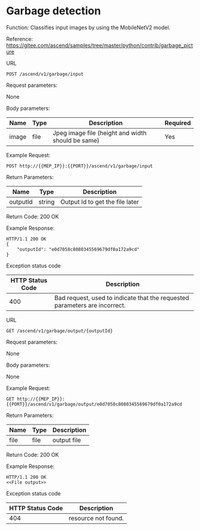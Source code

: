 Garbage detection
==============
Function: Classifies input images by using the MobileNetV2 model.

Reference: https://gitee.com/ascend/samples/tree/master/python/contrib/garbage_picture

URL
```
POST /ascend/v1/garbage/input
```

Request parameters:

None

Body parameters:

| Name          | Type                        | Description              | Required      |
| ------------- | --------------------------- | ------------------------ | ------------- |
| image    | file                      | Jpeg image file (height and width should be same)| Yes |

Example Request:

```
POST http://{{MEP_IP}}:{{PORT}}/ascend/v1/garbage/input
```

Return Parameters:

| Name          | Type                        | Description              |
| ------------- | --------------------------- | ------------------------ |
| outputId     | string                     | Output Id to get the file later                  |

Return Code: 200 OK

Example Response:
```
HTTP/1.1 200 OK
{
    "outputId": "e0d7058c8080345569679df0a172a9cd"
}
```

Exception status code

| HTTP Status Code | Description |
| --- | --- |
| 400  | Bad request, used to indicate that the requested parameters are incorrect. |

URL

```
GET /ascend/v1/garbage/output/{outputId}
```

Request parameters:

None

Body parameters:

None

Example Request:

```
GET http://{{MEP_IP}}:{{PORT}}/ascend/v1/garbage/output/e0d7058c8080345569679df0a172a9cd
```

Return Parameters:

| Name          | Type                        | Description              |
| ------------- | --------------------------- | ------------------------ |
| file     | file                     | output file                |

Return Code: 200 OK

Example Response:
```
HTTP/1.1 200 OK
<<File output>>
```
Exception status code

| HTTP Status Code | Description |
| --- | --- |
| 404  | resource not found. |
